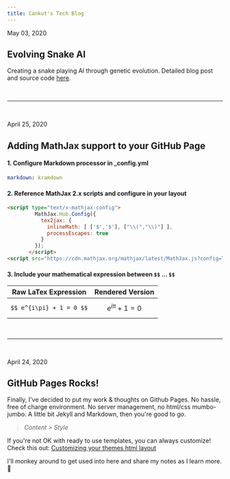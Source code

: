```yaml
---
title: Cankut's Tech Blog
---
```


May 03, 2020
## Evolving Snake AI

Creating a snake playing AI through genetic evolution. Detailed blog post and source code [here]({{site.url}}/posts/2020-05-03-snake.html).

<br/>
<hr/>
<br/>


April 25, 2020
## Adding MathJax support to your GitHub Page

#### 1. Configure Markdown processor in _config.yml
```yml
markdown: kramdown
```
#### 2. Reference MathJax 2.x scripts and configure in your layout
```html
<script type="text/x-mathjax-config">
         MathJax.Hub.Config({
           tex2jax: {
             inlineMath: [ ['$','$'], ["\\(","\\)"] ],
             processEscapes: true
           }
         });
       </script>
<script src="https://cdn.mathjax.org/mathjax/latest/MathJax.js?config=TeX-AMS-MML_HTMLorMML" type="text/javascript"></script>
```
#### 3. Include your mathematical expression between `$$` ... `$$`

| Raw LaTex Expression         |    Rendered Version          |
|:----------------------------:|:-----------------------------:|
| ```$$ e^{i\pi} + 1 = 0 $$``` |   $$ e^{i\pi} + 1 = 0 $$     |

<br/>
<hr/>
<br/>

April 24, 2020
## GitHub Pages Rocks!

Finally, I've decided to put my work & thoughts on Github Pages.  No hassle, free of charge environment. No server management, no html/css mumbo-jumbo. A little bit Jekyll and Markdown, then you're good to go. 

> *Content > Style*


If you're not OK with ready to use templates, you can always customize! Check this out: [Customizing your themes html layout](https://help.github.com/en/github/working-with-github-pages/adding-a-theme-to-your-github-pages-site-using-jekyll#customizing-your-themes-html-layout)

I'll monkey around to get used into here and share my notes as I learn more. :tada:

<br/>

